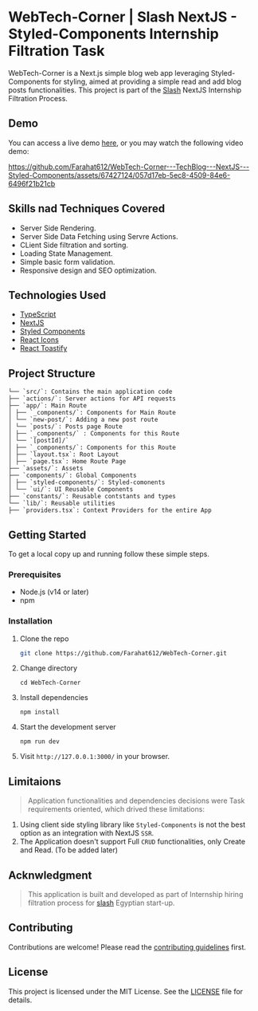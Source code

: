 # WebTech-Corner | Slash NextJS - Styled-Components Internship Filtration Task

WebTech-Corner is a Next.js simple blog web app leveraging Styled-Components for styling, aimed at providing a simple read and add blog posts functionalities. This project is part of the [Slash](https://slash-eg.com/) NextJS Internship Filtration Process.

## Demo

You can access a live demo [here](https://web-tech-corner.vercel.app/), or you may watch the following video demo:

https://github.com/Farahat612/WebTech-Corner---TechBlog---NextJS---Styled-Components/assets/67427124/057d17eb-5ec8-4509-84e6-6496f21b21cb

## Skills nad Techniques Covered

- Server Side Rendering.
- Server Side Data Fetching using Servre Actions.
- CLient Side filtration and sorting.
- Loading State Management.
- Simple basic form validation.
- Responsive design and SEO optimization.

## Technologies Used

- [TypeScript](https://www.typescriptlang.org/)
- [NextJS](https://nextjs.org/)
- [Styled Components](https://styled-components.com/)
- [React Icons](https://react-icons.github.io/react-icons/)
- [React Toastify](https://fkhadra.github.io/react-toastify/introduction/)

## Project Structure

```shell
└── `src/`: Contains the main application code
├── `actions/`: Server actions for API requests
├── `app/`: Main Route
│ ├── `_components/`: Components for Main Route
│ └── `new-post/`: Adding a new post route
│ └── `posts/`: Posts page Route
│ ├── `_components/` : Components for this Route
│ └── `[postId]/`
│ ├── `_components/`: Components for this Route
│ ├── `layout.tsx`: Root Layout
│ ├── `page.tsx`: Home Route Page
├── `assets/`: Assets
├── `components/`: Global Components
│ ├── `styled-components/`: Styled-comonents
│ └── `ui/`: UI Reusable Components
├── `constants/`: Reusable contstants and types
└── `lib/`: Reusable utilities
├── `providers.tsx`: Context Providers for the entire App
```

## Getting Started

To get a local copy up and running follow these simple steps.

### Prerequisites

- Node.js (v14 or later)
- npm

### Installation

1. Clone the repo

   ```sh
   git clone https://github.com/Farahat612/WebTech-Corner.git
   ```

2. Change directory

   ```shell
   cd WebTech-Corner
   ```

3. Install dependencies

   ```shell
   npm install
   ```

4. Start the development server

   ```shell
   npm run dev
   ```

5. Visit `http://127.0.0.1:3000/` in your browser.

## Limitaions

> Application functionalities and dependencies decisions were Task requirements oriented, which drived these limitations:

1. Using client side styling library like `Styled-Components` is not the best option as an integration with NextJS `SSR`.
2. The Application doesn't support Full `CRUD` functionalities, only Create and Read. (To be added later)

## Acknwledgment

> This application is built and developed as part of Internship hiring filtration process for [slash](https://slash-eg.com/) Egyptian start-up.

## Contributing

Contributions are welcome! Please read the [contributing guidelines](CONTRIBUTING.md) first.

## License

This project is licensed under the MIT License. See the [LICENSE](LICENSE) file for details.
